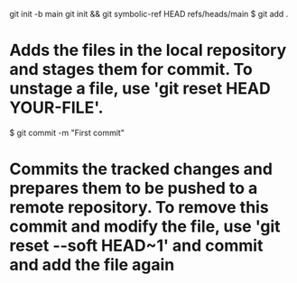 git init -b main
git init && git symbolic-ref HEAD refs/heads/main
$ git add .
# Adds the files in the local repository and stages them for commit. To unstage a file, use 'git reset HEAD YOUR-FILE'.
$ git commit -m "First commit"
# Commits the tracked changes and prepares them to be pushed to a remote repository. To remove this commit and modify the file, use 'git reset --soft HEAD~1' and commit and add the file again
